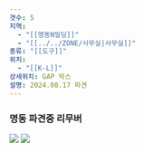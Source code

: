```yaml
---
갯수: 5
지역:
  - "[[명동N빌딩]]"
  - "[[../../ZONE/사무실|사무실]]"
종류: "[[도구]]"
위치:
  - "[[K-L]]"
상세위치: GAP 박스
설명: 2024.08.17 파견
---
```


### 명동 파견중 리무버

![](http://192.168.50.22/images/240817_IMG_0107.jpg)
![](http://192.168.50.22/images/240821_IMG_0021.jpg)